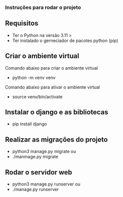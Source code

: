 ### Instruções para rodar o projeto

## Requisitos

- Ter o Python na versão 3.11 >
- Ter instalado o gerneciador de pacotes python (pip)

## Criar o ambiente virtual

Comando abaixo para criar o ambiente virtual
- python -m venv venv

Comando abaixo para ativar o ambiente virtual
- source venv/bin/activate

## Instalar o django e as bibliotecas

- pip install django

## Realizar as migrações do projeto

- python3 manage.py migrate
  ou
- ./manmage.py migrate

## Rodar o servidor web
- python3 manage.py runserver
  ou
- ./manage.py runserver

